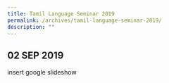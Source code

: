 ```yaml
---
title: Tamil Language Seminar 2019
permalink: /archives/tamil-language-seminar-2019/
description: ""
---
```

## 02 SEP 2019

insert google slideshow